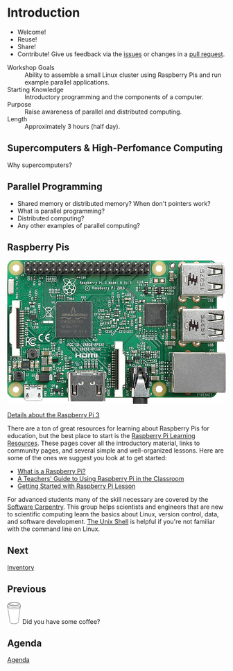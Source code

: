 # Introduction

* Welcome!
* Reuse!
* Share!
* Contribute! Give us feedback via the
  [issues](https://github.com/sdsc/sandbox-cluster-guide/issues) or
  changes in a [pull request](https://github.com/sdsc/sandbox-cluster-guide/pulls).

<dl>
  <dt>Workshop Goals</dt>
  <dd>Ability to assemble a small Linux cluster using Raspberry Pis
  and run example parallel applications.</dd>
  <dt>Starting Knowledge</dt>
  <dd>Introductory programming and the components of a computer.</dd>
  <dt>Purpose</dt>
  <dd>Raise awareness of parallel and distributed computing.</dd>
  <dt>Length</dt>
  <dd>Approximately 3 hours (half day).</dd>
</dl>

## Supercomputers & High-Perfomance Computing

Why supercomputers?

## Parallel Programming

* Shared memory or distributed memory? When don't pointers work?
* What is parallel programming?
* Distributed computing?
* Any other examples of parallel computing?

## Raspberry Pis

![](rpi3.png)

[Details about the Raspberry Pi 3](https://www.raspberrypi.org/magpi/raspberry-pi-3-specs-benchmarks/)

There are a ton of great resources for learning about Raspberry Pis for education, but the best place to start is the [Raspberry Pi Learning Resources](https://www.raspberrypi.org/resources/). These pages cover all the introductory material, links to community pages, and several simple and well-organized lessons. Here are some of the ones we suggest you look at to get started:

* [What is a Raspberry Pi?](https://www.raspberrypi.org/help/what-is-a-raspberry-pi/)
* [A Teachers' Guide to Using Raspberry Pi in the Classroom](https://www.raspberrypi.org/guides/teachers/)
* [Getting Started with Raspberry Pi Lesson](https://www.raspberrypi.org/learning/getting-started-with-raspberry-pi-lesson/)

For advanced students many of the skill necessary are covered by the
[Software Carpentry](http://software-carpentry.org/). This group helps
scientists and engineers that are new to scientific computing learn
the basics about Linux, version control, data, and software
development. [The Unix Shell](http://swcarpentry.github.io/shell-novice/)
is helpful if you're not familiar with the command line on Linux.

## Next

[Inventory](inventory.md)

## Previous

![](coffee.png) Did you have some coffee?

## Agenda

[Agenda](agenda.md)
